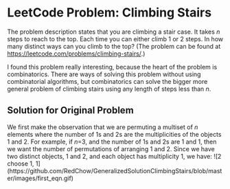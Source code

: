 <h1>LeetCode Problem: Climbing Stairs</h1>
<p>
The problem description states that you are climbing a stair case. It takes <i>n</i> steps to reach to the top.
Each time you can either climb 1 or 2 steps. 
In how many distinct ways can you climb to the top?
(The problem can be found at <a href="https://leetcode.com/problems/climbing-stairs/">https://leetcode.com/problems/climbing-stairs/</a>.)
</p>

<p>
I found this problem really interesting, because the heart of the problem is combinatorics.
There are ways of solving this problem without using combinatorial algorithms, but combinatorics can solve the bigger more general problem of
climbing stairs using any length of steps less than <i>n</i>.
</p>
<h2>Solution for Original Problem</h2>
<p>
We first make the observation that we are permuting a multiset of <i>n</i> elements where the number of 1s and 2s are the multiplicities of the objects 1 and 2.
For example, if <i>n</i>=3, and the number of 1s and 2s are 1 and 1, then we want the number of permutations of arranging 1 and 2.
Since we have two distinct objects, 1 and 2, and each object has multiplicity 1, we have:
![2 choose 1, 1](https://github.com/RedChow/GeneralizedSolutionClimbingStairs/blob/master/images/first_eqn.gif)
</p>
